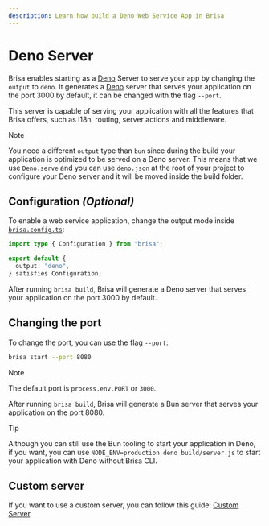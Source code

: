 ```yaml
---
description: Learn how build a Deno Web Service App in Brisa
---
```


# Deno Server

Brisa enables starting as a [Deno](https://deno.com/) Server to serve your app by changing the `output` to `deno`. It generates a [Deno](https://deno.com/) server that serves your application on the port 3000 by default, it can be changed with the flag `--port`.

This server is capable of serving your application with all the features that Brisa offers, such as i18n, routing, server actions and middleware.

> [!NOTE]
>
> You need a different `output` type than `bun` since during the build your application is optimized to be served on a Deno server. This means that we use `Deno.serve` and you can use `deno.json` at the root of your project to configure your Deno server and it will be moved inside the build folder.

## Configuration _(Optional)_

To enable a web service application, change the output mode inside [`brisa.config.ts`](/building-your-application/configuring/brisa-config-js):

```ts filename="brisa.config.ts"
import type { Configuration } from "brisa";

export default {
  output: "deno",
} satisfies Configuration;
```

After running `brisa build`, Brisa will generate a Deno server that serves your application on the port 3000 by default.

## Changing the port

To change the port, you can use the flag `--port`:

```sh
brisa start --port 8080
```

> [!NOTE]
>
> The default port is `process.env.PORT` or `3000`.

After running `brisa build`, Brisa will generate a Bun server that serves your application on the port 8080.

> [!TIP]
>
> Although you can still use the Bun tooling to start your application in Deno, if you want, you can use `NODE_ENV=production deno build/server.js` to start your application with Deno without Brisa CLI.

## Custom server

If you want to use a custom server, you can follow this guide: [Custom Server](/building-your-application/configuring/custom-server#custom-server).
